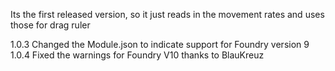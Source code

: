 Its the first released version, so it just reads in the movement rates and uses those for drag ruler



1.0.3 Changed the Module.json to indicate support for Foundry version 9
1.0.4 Fixed the warnings for Foundry V10 thanks to BlauKreuz
